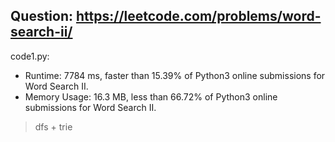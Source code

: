## Question: https://leetcode.com/problems/word-search-ii/

code1.py:
* Runtime: 7784 ms, faster than 15.39% of Python3 online submissions for Word Search II.
* Memory Usage: 16.3 MB, less than 66.72% of Python3 online submissions for Word Search II.
> dfs + trie